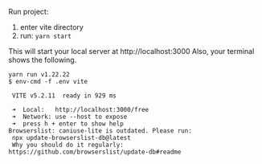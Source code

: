Run project:
1. enter vite directory
2. run: `yarn start`

This will start your local server at http://localhost:3000
 Also, your terminal shows the following.
 ```
yarn run v1.22.22
$ env-cmd -f .env vite

  VITE v5.2.11  ready in 929 ms

  ➜  Local:   http://localhost:3000/free
  ➜  Network: use --host to expose
  ➜  press h + enter to show help
Browserslist: caniuse-lite is outdated. Please run:
  npx update-browserslist-db@latest
  Why you should do it regularly: https://github.com/browserslist/update-db#readme
 ```
